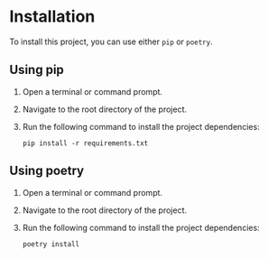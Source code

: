 # Installation

To install this project, you can use either `pip` or `poetry`.

## Using pip

1. Open a terminal or command prompt.
2. Navigate to the root directory of the project.
3. Run the following command to install the project dependencies:

   ```shell
   pip install -r requirements.txt

## Using poetry

1. Open a terminal or command prompt.
2. Navigate to the root directory of the project.
3. Run the following command to install the project dependencies:

   ```shell
   poetry install
```

